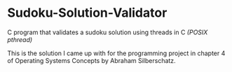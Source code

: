 # Sudoku-Solution-Validator
C program that validates a sudoku solution using threads in C *(POSIX pthread)*

This is the solution I came up with for the programming project in chapter 4 of Operating Systems Concepts by Abraham Silberschatz.
